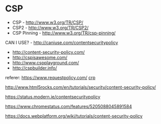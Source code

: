 # CSP #


  * CSP - http://www.w3.org/TR/CSP/
  * CSP2 - http://www.w3.org/TR/CSP2/
  * CSP Pinning - http://www.w3.org/TR/csp-pinning/

CAN I USE? - http://caniuse.com/contentsecuritypolicy

  * http://content-security-policy.com/
  * http://cspisawesome.com/
  * http://www.cspplayground.com/
  * http://cspbuilder.info/

referer: https://www.requestpolicy.com/  [crp](https://requestpolicycontinued.github.io/)

http://www.html5rocks.com/en/tutorials/security/content-security-policy/

https://status.modern.ie/contentsecuritypolicy

https://www.chromestatus.com/features/5205088045891584

https://docs.webplatform.org/wiki/tutorials/content-security-policy